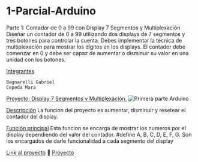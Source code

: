 # 1-Parcial-Arduino
Parte 1: Contador de 0 a 99 con Display 7 Segmentos y Multiplexación 
Diseñar un contador de 0 a 99 utilizando dos displays de 7 segmentos y tres botones para controlar la cuenta. Debes implementar la técnica de multiplexación para mostrar los dígitos en los displays. El contador debe comenzar en 0 y debe ser capaz de aumentar o disminuir su valor en una unidad con los botones. 

<a class="heading-link" href="#integrantes">Integrantes</a>

    Bagnarelli Gabriel
    Cepeda Mara
    
<a class="heading-link" href="#proyecto">Proyecto: Display 7 Segmentos y Multiplexación.</a>
![Primera parte Arduino](https://github.com/g4b7i3l/1-Parcial-Arduino/assets/84038677/448ff35c-c34c-43da-8643-ea060de1f6a9)

<a class="heading-link" href="#descripción">Descripción</a>
La funcion del proyecto es aumentar, disminuir y resetear el contador del display.

<a class="heading-link" href="#función-principal">Función principal</a>
Esta funcion se encarga de mostrar los numeros por el display dependiendo del valor del contador.
#define A, B, C, D, E, F, G. Son los encargados de darle funcionalidad a cada segmento del display

<a class="heading-link" href="#link-al-proyecto">Link al proyecto</a> 💨
<a href="https://www.tinkercad.com/things/1uAkiIDxBih-smashing-hango-trug/editel?tenant=circuits
" rel="nofollow">Proyecto</a>
